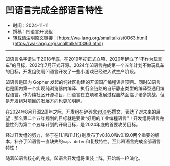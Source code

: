 # 凹语言完成全部语言特性

- 时间：2024-11-11
- 撰稿：凹语言开发组
- 转载请注明原文链接：[https://wa-lang.org/smalltalk/st0063.html](https://wa-lang.org/smalltalk/st0063.html)

---

凹语言名字诞生于2018年底，在2019年初正式立项，2020年确立了“不作为玩具车”的目标，2022年7月正式开源。2024年凹语言完成第一个五年计划不做玩具车的目标，开发组使用凹语言开发了一些小游戏已经进入试生产阶段。

凹语言是国内 Gopher 发起的纯社区构建的开源国产编程语言项目。同时凹语言也是国内第一个实现纯浏览器内编译、执行全链路的自研静态类型的编译型通用编程语言。作为纯社区开源项目，凹语言在立项和发展过程虽然面临了诸多挑战，但是开发组对项目的发展方向也更加明确。

在2024年8月开源2周年之际，开发组在碎碎念[st0045](https://wa-lang.org/smalltalk/st0045.html)撰文，表达了对未来的展望：那么第二个五年规划的目标就是要做“好用的工业编程语言”！开发组将语言完整性列为第二个五年计划的开局目标，是2024年底的首要攻关目标。

经过开发组的努力，终于在11.1和11.11分别发布了v0.18.0和v0.19.0两个重要的版本，补齐了凹语言一直缺失的`map`、`defer`和复数特性。至此凹语言完成全部语言特性！

随着凹语言核心的完成，凹语言开发组将重装上阵，开始新一轮演化。
